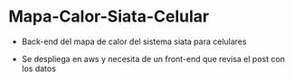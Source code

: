 # Mapa-Calor-Siata-Celular

- Back-end del mapa de calor del sistema siata para celulares

- Se despliega en aws y necesita de un front-end que revisa el post con los datos
